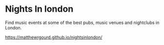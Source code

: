 # Nights In london

Find music events at some of the best pubs, music venues and nightclubs in London.

https://matthewrgourd.github.io/nightsinlondon/

